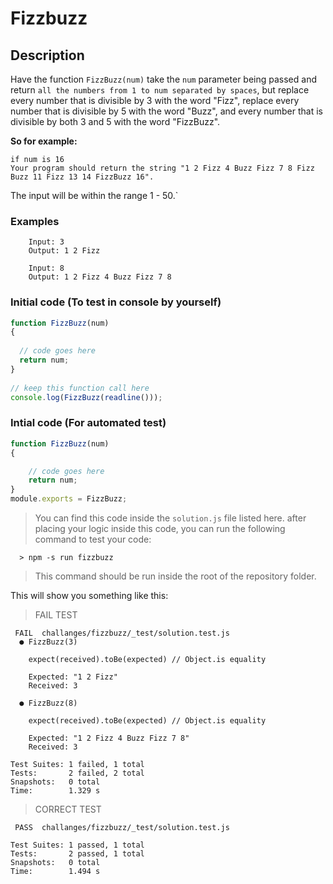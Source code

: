 # Fizzbuzz

## Description
Have the function `FizzBuzz(num)` take the `num` parameter being passed and return `all the numbers from 1 to num separated by spaces`, but replace every number that is divisible by 3 with the word "Fizz", replace every number that is divisible by 5 with the word "Buzz", and every number that is divisible by both 3 and 5 with the word "FizzBuzz".

**So for example:**
```
if num is 16
Your program should return the string "1 2 Fizz 4 Buzz Fizz 7 8 Fizz Buzz 11 Fizz 13 14 FizzBuzz 16". 
```
The input will be within the range 1 - 50.`

### Examples
```
    Input: 3
    Output: 1 2 Fizz
    
    Input: 8
    Output: 1 2 Fizz 4 Buzz Fizz 7 8
```

### Initial code (To test in console by yourself)
```javascript
function FizzBuzz(num)
{ 
 
  // code goes here  
  return num; 
}
   
// keep this function call here 
console.log(FizzBuzz(readline()));
```

### Intial code (For automated test)
````javascript 
function FizzBuzz(num)
{ 

    // code goes here  
    return num; 
}
module.exports = FizzBuzz;
````

>You can find this code inside the `solution.js` file listed here. after placing your logic inside this code, you can run the following command to test your code: 

```console
  > npm -s run fizzbuzz
```
>This command should be run inside the root of the repository folder. 


This will show you something like this:

>FAIL TEST
```console
 FAIL  challanges/fizzbuzz/_test/solution.test.js
  ● FizzBuzz(3)

    expect(received).toBe(expected) // Object.is equality

    Expected: "1 2 Fizz"
    Received: 3

  ● FizzBuzz(8)

    expect(received).toBe(expected) // Object.is equality

    Expected: "1 2 Fizz 4 Buzz Fizz 7 8"
    Received: 3

Test Suites: 1 failed, 1 total
Tests:       2 failed, 2 total
Snapshots:   0 total
Time:        1.329 s
```
>CORRECT TEST
```console
 PASS  challanges/fizzbuzz/_test/solution.test.js

Test Suites: 1 passed, 1 total
Tests:       2 passed, 1 total
Snapshots:   0 total
Time:        1.494 s
```